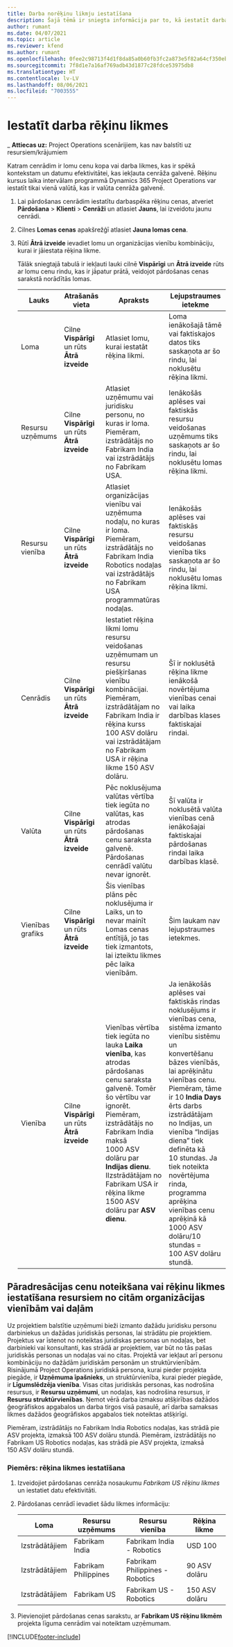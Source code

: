```yaml
---
title: Darba norēķinu likmju iestatīšana
description: Šajā tēmā ir sniegta informācija par to, kā iestatīt darba norēķinu likmes risinājumā Project Operations.
author: rumant
ms.date: 04/07/2021
ms.topic: article
ms.reviewer: kfend
ms.author: rumant
ms.openlocfilehash: 0fee2c98713f4d1f8da85a0b60fb3fc2a873e5f82a64cf350ebeb68fe65fab35
ms.sourcegitcommit: 7f8d1e7a16af769adb43d1877c28fdce53975db8
ms.translationtype: HT
ms.contentlocale: lv-LV
ms.lasthandoff: 08/06/2021
ms.locfileid: "7003555"
---
```

# <a name="set-up-labor-bill-rates"></a>Iestatīt darba rēķinu likmes

_ **Attiecas uz:** Project Operations scenārijiem, kas nav balstīti uz resursiem/krājumiem

Katram cenrādim ir lomu cenu kopa vai darba likmes, kas ir spēkā kontekstam un datumu efektivitātei, kas iekļauta cenrāža galvenē. Rēķinu kursus laika intervālam programmā Dynamics 365 Project Operations var iestatīt tikai vienā valūtā, kas ir valūta cenrāža galvenē.

1. Lai pārdošanas cenrādim iestatītu darbaspēka rēķinu cenas, atveriet **Pārdošana** > **Klienti** > **Cenrāži** un atlasiet  **Jauns**, lai izveidotu jaunu cenrādi. 
2. Cilnes **Lomas cenas** apakšrežģī atlasiet **Jauna lomas cena**. 
3. Rūtī **Ātrā izveide** ievadiet lomu un organizācijas vienību kombināciju, kurai ir jāiestata rēķina likme.

   Tālāk sniegtajā tabulā ir iekļauti lauki cilnē **Vispārīgi** un **Ātrā izveide** rūts ar lomu cenu rindu, kas ir jāpatur prātā, veidojot pārdošanas cenas sarakstā norādītās lomas.

    | Lauks | Atrašanās vieta | Apraksts | Lejupstraumes ietekme |
    | --- | --- | --- | --- |
    | Loma | Cilne **Vispārīgi** un rūts **Ātrā izveide** | Atlasiet lomu, kurai iestatāt rēķina likmi. | Loma ienākošajā tāmē vai faktiskajos datos tiks saskaņota ar šo rindu, lai noklusētu rēķina likmi. |
    | Resursu uzņēmums | Cilne **Vispārīgi** un rūts **Ātrā izveide** | Atlasiet uzņēmumu vai juridisku personu, no kuras ir loma. Piemēram, izstrādātājs no Fabrikam India vai izstrādātājs no Fabrikam USA. | Ienākošās aplēses vai faktiskās resursu veidošanas uzņēmums tiks saskaņots ar šo rindu, lai noklusētu lomas rēķina likmi. |
    | Resursu vienība | Cilne **Vispārīgi** un rūts **Ātrā izveide** | Atlasiet organizācijas vienību vai uzņēmuma nodaļu, no kuras ir loma. Piemēram, izstrādātājs no Fabrikam India Robotics nodaļas vai izstrādātājs no Fabrikam USA programmatūras nodaļas. | Ienākošās aplēses vai faktiskās resursu veidošanas vienība tiks saskaņota ar šo rindu, lai noklusētu lomas rēķina likmi. |
    | Cenrādis | Cilne **Vispārīgi** un rūts **Ātrā izveide** | Iestatiet rēķina likmi lomu resursu veidošanas uzņēmumam un resursu piešķiršanas vienību kombinācijai. Piemēram, izstrādātājam no Fabrikam India ir rēķina kurss 100 ASV dolāru vai izstrādātājam no Fabrikam USA ir rēķina likme 150 ASV dolāru. | Šī ir noklusētā rēķina likme ienākošā novērtējuma vienības cenai vai laika darbības klases faktiskajai rindai. |
    | Valūta | Cilne **Vispārīgi** un rūts **Ātrā izveide**| Pēc noklusējuma valūtas vērtība tiek iegūta no valūtas, kas atrodas pārdošanas cenu saraksta galvenē. Pārdošanas cenrādī valūtu nevar ignorēt. | Šī valūta ir noklusētā valūta vienības cenā ienākošajai faktiskajai pārdošanas rindai laika darbības klasē. |
    | Vienības grafiks | Cilne **Vispārīgi** un rūts **Ātrā izveide** | Šis vienības plāns pēc noklusējuma ir Laiks, un to nevar mainīt Lomas cenas entītijā, jo tas tiek izmantots, lai izteiktu likmes pēc laika vienībām. | Šim laukam nav lejupstraumes ietekmes. |
    | Vienība | Cilne **Vispārīgi** un rūts **Ātrā izveide** | Vienības vērtība tiek iegūta no lauka **Laika vienība**, kas atrodas pārdošanas cenu saraksta galvenē. Tomēr šo vērtību var ignorēt. Piemēram, izstrādātājs no Fabrikam India maksā 1000 ASV dolāru par **Indijas dienu**. IIzstrādātājam no Fabrikam USA ir rēķina likme 1500 ASV dolāru par **ASV dienu**. | Ja ienākošās aplēses vai faktiskās rindas noklusējums ir vienības cena, sistēma izmanto vienību sistēmu un konvertēšanu bāzes vienībās, lai aprēķinātu vienības cenu. Piemēram, tāme ir 10 **India Days** ērts darbs izstrādātājam no Indijas, un vienība “Indijas diena” tiek definēta kā 10 stundas. Ja tiek noteikta novērtējuma rinda, programma aprēķina vienības cenu aprēķinā kā 1000 ASV dolāru/10 stundas = 100 ASV dolāru stundā. |

## <a name="transfer-pricing-or-set-up-bill-rates-for-resources-from-other-organizational-units-or-divisions"></a>Pāradresācijas cenu noteikšana vai rēķinu likmes iestatīšana resursiem no citām organizācijas vienībām vai daļām 

Uz projektiem balstītie uzņēmumi bieži izmanto dažādu juridisku personu darbiniekus un dažādas juridiskās personas, lai strādātu pie projektiem. Projektus var īstenot no noteiktas juridiskas personas un nodaļas, bet darbinieki vai konsultanti, kas strādā ar projektiem, var būt no tās pašas juridiskās personas un nodaļas vai no citas. Projektā var iekļaut arī personu kombināciju no dažādām juridiskām personām un struktūrvienībām. Risinājumā Project Operations juridiskā persona, kurai pieder projekta piegāde, ir **Uzņēmuma īpašnieks**, un struktūrvienība, kurai pieder piegāde, ir **Līgumslēdzēja vienība**. Visas citas juridiskās personas, kas nodrošina resursus, ir **Resursu uzņēmumi**, un nodaļas, kas nodrošina resursus, ir **Resursu struktūrvienības**. Ņemot vērā darba izmaksu atšķirības dažādos ģeogrāfiskos apgabalos un darba tirgos visā pasaulē, arī darba samaksas likmes dažādos ģeogrāfiskos apgabalos tiek noteiktas atšķirīgi.

Piemēram, izstrādātājs no Fabrikam India Robotics nodaļas, kas strādā pie ASV projekta, izmaksā 100 ASV dolāru stundā. Piemēram, izstrādātājs no Fabrikam US Robotics nodaļas, kas strādā pie ASV projekta, izmaksā 150 ASV dolāru stundā. 

### <a name="example-set-up-a-bill-rate"></a>Piemērs: rēķina likmes iestatīšana 

1. Izveidojiet pārdošanas cenrāža nosaukumu *Fabrikam US rēķinu likmes* un iestatiet datu efektivitāti.
2. Pārdošanas cenrādī ievadiet šādu likmes informāciju:

    | Loma | Resursu uzņēmums | Resursu vienība | Rēķina likme |
    | --- | --- | --- | --- |
    | Izstrādātājiem | Fabrikam India | Fabrikam India - Robotics | USD 100 |
    | Izstrādātājiem | Fabrikam Philippines | Fabrikam Philippines - Robotics | 90 ASV dolāru |
    | Izstrādātājiem | Fabrikam US | Fabrikam US - Robotics | 150 ASV dolāru |

3. Pievienojiet pārdošanas cenas sarakstu, ar **Fabrikam US rēķinu likmēm** projekta līguma cenrādim vai noteiktam uzņēmumam.


[!INCLUDE[footer-include](../includes/footer-banner.md)]
